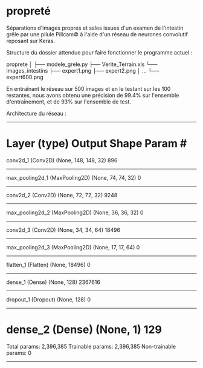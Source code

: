 # propreté

Séparations d'images propres et sales issues d'un examen de l'intestin grêle par une pilule Pillcam© à l'aide d'un réseau de neurones convolutif reposant sur Keras.


Structure du dossier attendue pour faire fonctionner le programme actuel :

proprete
│
├── modele_grele.py
├── Verite_Terrain.xls
└── images_intestins
    ├── expert1.png
    ├── expert2.png
    │   ...
    └── expert600.png
    

En entraînant le réseau sur 500 images et en le testant sur les 100 restantes, nous avons obtenu une précision de 99.4% sur l'ensemble d'entraînement, et de 93% sur l'ensemble de test.

Architecture du réseau :
________________________________________________________________________________________________
Layer (type)                               Output Shape                          Param #        
================================================================================================
conv2d_1 (Conv2D)                          (None, 148, 148, 32)                  896            
________________________________________________________________________________________________
max_pooling2d_1 (MaxPooling2D)             (None, 74, 74, 32)                    0              
________________________________________________________________________________________________
conv2d_2 (Conv2D)                          (None, 72, 72, 32)                    9248           
________________________________________________________________________________________________
max_pooling2d_2 (MaxPooling2D)             (None, 36, 36, 32)                    0              
________________________________________________________________________________________________
conv2d_3 (Conv2D)                          (None, 34, 34, 64)                    18496          
________________________________________________________________________________________________
max_pooling2d_3 (MaxPooling2D)             (None, 17, 17, 64)                    0              
________________________________________________________________________________________________
flatten_1 (Flatten)                        (None, 18496)                         0              
________________________________________________________________________________________________
dense_1 (Dense)                            (None, 128)                           2367616        
________________________________________________________________________________________________
dropout_1 (Dropout)                        (None, 128)                           0              
________________________________________________________________________________________________
dense_2 (Dense)                            (None, 1)                             129            
================================================================================================
Total params: 2,396,385
Trainable params: 2,396,385
Non-trainable params: 0
________________________________________________________________________________________________
